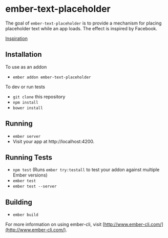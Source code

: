 # ember-text-placeholder

The goal of `ember-text-placeholder` is to provide a mechanism for placing placeholder text while an app loads. The effect is inspired by Facebook.

[Inspiration](http://i.imgur.com/ohxK0Gu.png?)

## Installation

To use as an addon

* `ember addon ember-text-placeholder`

To dev or run tests

* `git clone` this repository
* `npm install`
* `bower install`

## Running

* `ember server`
* Visit your app at http://localhost:4200.

## Running Tests

* `npm test` (Runs `ember try:testall` to test your addon against multiple Ember versions)
* `ember test`
* `ember test --server`

## Building

* `ember build`

For more information on using ember-cli, visit [http://www.ember-cli.com/](http://www.ember-cli.com/).
